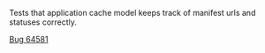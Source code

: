 Tests that application cache model keeps track of manifest urls and statuses correctly.

[Bug 64581](https://bugs.webkit.org/show_bug.cgi?id=64581)
